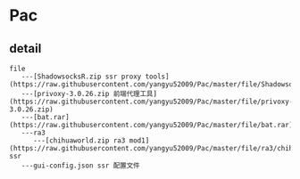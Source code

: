 ﻿# Pac
## detail

	file
	   ---[ShadowsocksR.zip ssr proxy tools](https://raw.githubusercontent.com/yangyu52009/Pac/master/file/ShadowsocksR.zip)
	   ---[privoxy-3.0.26.zip 前端代理工具](https://raw.githubusercontent.com/yangyu52009/Pac/master/file/privoxy-3.0.26.zip)
	   ---[bat.rar](https://raw.githubusercontent.com/yangyu52009/Pac/master/file/bat.rar)
	   ---ra3
		  ---[chihuaworld.zip ra3 mod1](https://raw.githubusercontent.com/yangyu52009/Pac/master/file/ra3/chihuaworld.zip)
	ssr 	
	   ---gui-config.json ssr 配置文件	
